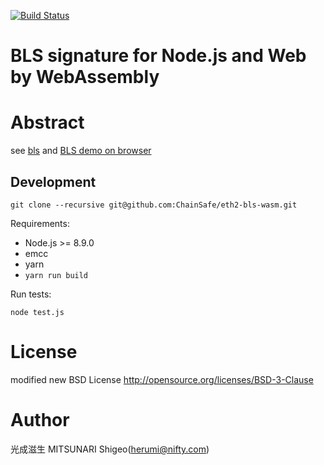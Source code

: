[![Build Status](https://travis-ci.org/herumi/bls-wasm.png)](https://travis-ci.org/herumi/bls-wasm)
# BLS signature for Node.js and Web by WebAssembly

# Abstract

see [bls](https://github.com/herumi/bls) and [BLS demo on browser](https://herumi.github.io/bls-wasm/bls-demo.html)

## Development

`git clone --recursive git@github.com:ChainSafe/eth2-bls-wasm.git`

Requirements:
- Node.js >= 8.9.0
- emcc
- yarn
- `yarn run build`

Run tests:
```
node test.js
```

# License

modified new BSD License
http://opensource.org/licenses/BSD-3-Clause

# Author

光成滋生 MITSUNARI Shigeo(herumi@nifty.com)
